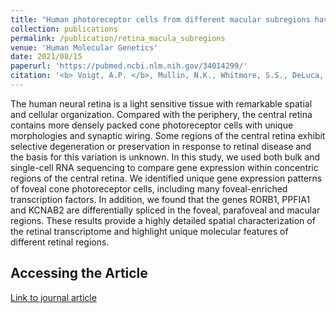 ```yaml
---
title: "Human photoreceptor cells from different macular subregions have distinct transcriptional profiles"
collection: publications
permalink: /publication/retina_macula_subregions
venue: 'Human Molecular Genetics'
date: 2021/08/15
paperurl: 'https://pubmed.ncbi.nlm.nih.gov/34014299/'
citation: '<b> Voigt, A.P. </b>, Mullin, N.K., Whitmore, S.S., DeLuca, A.P., Burnight, E.R., Liu, X, Tucker, B.A., Scheetz, T.E., Stone, E.M., Mullins, R.F. Human photoreceptor cells from different macular subregions have distinct transcriptional profiles. Human Molecular Genetics 2021.'
---
```

The human neural retina is a light sensitive tissue with remarkable spatial and cellular organization. Compared with the periphery, the central retina contains more densely packed cone photoreceptor cells with unique morphologies and synaptic wiring. Some regions of the central retina exhibit selective degeneration or preservation in response to retinal disease and the basis for this variation is unknown. In this study, we used both bulk and single-cell RNA sequencing to compare gene expression within concentric regions of the central retina. We identified unique gene expression patterns of foveal cone photoreceptor cells, including many foveal-enriched transcription factors. In addition, we found that the genes RORB1, PPFIA1 and KCNAB2 are differentially spliced in the foveal, parafoveal and macular regions. These results provide a highly detailed spatial characterization of the retinal transcriptome and highlight unique molecular features of different retinal regions.

Accessing the Article
-----
[Link to journal article](https://pubmed.ncbi.nlm.nih.gov/34014299/)


